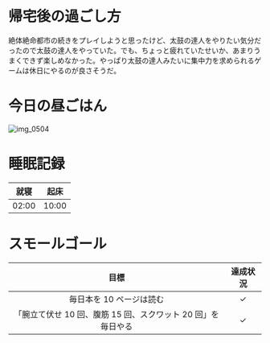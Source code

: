 # 帰宅後の過ごし方
絶体絶命都市の続きをプレイしようと思ったけど、太鼓の達人をやりたい気分だったので太鼓の達人をやっていた。でも、ちょっと疲れていたせいか、あまりうまくできず楽しめなかった。やっぱり太鼓の達人みたいに集中力を求められるゲームは休日にやるのが良さそうだ。

# 今日の昼ごはん
![img_0504](https://noraworld.github.io/box-bulbasaur/2018/12/img_0504.jpg)

# 睡眠記録
| 就寝 | 起床 |
|:---:|:---:|
| 02:00 | 10:00 |

# スモールゴール
| 目標 | 達成状況 |
|:---:|:---:|
| 毎日本を 10 ページは読む | ✓ |
| 「腕立て伏せ 10 回、腹筋 15 回、スクワット 20 回」を毎日やる | ✓ |
